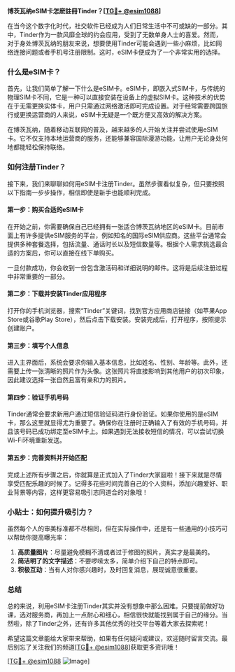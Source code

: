 **博茨瓦纳eSIM卡怎麽註冊Tinder？[[TG💪+ @esim1088](https://t.me/s/esim1088)]**

在当今这个数字化时代，社交软件已经成为人们日常生活中不可或缺的一部分。其中，Tinder作为一款风靡全球的约会应用，受到了无数单身人士的喜爱。然而，对于身处博茨瓦纳的朋友来说，想要使用Tinder可能会遇到一些小麻烦，比如网络连接问题或者手机号注册限制。这时，eSIM卡便成为了一个非常实用的选择。

### 什么是eSIM卡？

首先，让我们简单了解一下什么是eSIM卡。eSIM卡，即嵌入式SIM卡，与传统的物理SIM卡不同，它是一种可以直接安装在设备上的虚拟SIM卡。这种技术的优势在于无需更换实体卡，用户只需通过网络激活即可完成设置。对于经常需要跨国旅行或更换运营商的人来说，eSIM卡无疑是一个既方便又高效的解决方案。

在博茨瓦纳，随着移动互联网的普及，越来越多的人开始关注并尝试使用eSIM卡。它不仅支持本地运营商的服务，还能够兼容国际漫游功能，让用户无论身处何地都能轻松保持联络。

### 如何注册Tinder？

接下来，我们来聊聊如何用eSIM卡注册Tinder。虽然步骤看似复杂，但只要按照以下指南一步步操作，相信即使是新手也能顺利完成。

#### 第一步：购买合适的eSIM卡

在开始之前，你需要确保自己已经拥有一张适合博茨瓦纳地区的eSIM卡。目前市面上有许多提供eSIM服务的平台，例如知名的国际eSIM供应商。这些平台通常会提供多种套餐选择，包括流量、通话时长以及短信数量等。根据个人需求挑选最合适的方案后，你可以直接在线下单购买。

一旦付款成功，你会收到一份包含激活码和详细说明的邮件。这将是后续注册过程中非常重要的一部分。

#### 第二步：下载并安装Tinder应用程序

打开你的手机浏览器，搜索“Tinder”关键词，找到官方应用商店链接（如苹果App Store或谷歌Play Store），然后点击下载安装。安装完成后，打开程序，按照提示创建账户。

#### 第三步：填写个人信息

进入主界面后，系统会要求你输入基本信息，比如姓名、性别、年龄等。此外，还需要上传一张清晰的照片作为头像。这张照片将直接影响到其他用户的初次印象，因此建议选择一张自然且富有亲和力的照片。

#### 第四步：验证手机号码

Tinder通常会要求新用户通过短信验证码进行身份验证。如果你使用的是eSIM卡，那么这里就显得尤为重要了。确保你在注册时正确输入了有效的手机号码，并且该号码已成功绑定至eSIM卡上。如果遇到无法接收短信的情况，可以尝试切换Wi-Fi环境重新发送。

#### 第五步：完善资料并开始匹配

完成上述所有步骤之后，你就算是正式加入了Tinder大家庭啦！接下来就是尽情享受匹配乐趣的时候了。记得多花些时间完善自己的个人资料，添加兴趣爱好、职业背景等内容，这样更容易吸引志同道合的对象哦！

### 小贴士：如何提升吸引力？

虽然每个人的审美标准都不尽相同，但在实际操作中，还是有一些通用的小技巧可以帮助你提高曝光率：

1. **高质量图片**：尽量避免模糊不清或者过于修图的照片，真实才是最美的。
2. **简洁明了的文字描述**：不要啰嗦太多，简单介绍下自己的特点即可。
3. **积极互动**：当有人对你感兴趣时，及时回复消息，展现诚意很重要。

### 总结

总的来说，利用eSIM卡注册Tinder其实并没有想象中那么困难。只要提前做好功课，选对服务商，再加上一点耐心和细心，相信很快就能找到属于自己的缘分。当然啦，除了Tinder之外，还有许多其他优秀的社交平台等着大家去探索呢！

希望这篇文章能给大家带来帮助，如果有任何疑问或建议，欢迎随时留言交流。最后别忘了关注我们的频道[[TG💪+ @esim1088](https://t.me/s/esim1088)]获取更多资讯哦！

[[TG💪+ @esim1088](https://t.me/s/esim1088) ![Image](https://i.postimg.cc/4NQfJmqS/Snipaste-2025-05-13-00-14-12.png)]